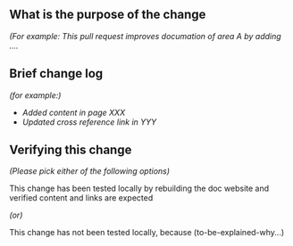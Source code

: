 <!--
*Thank you very much for contributing to Sentinel - we are happy that you want to help us improve Sentinel and its docs. To help the community review your contribution in the best possible way, please go through the checklist below, which will get the contribution into a shape in which it can be best reviewed.*

*Please understand that we do not do this to make contributions to Sentinel a hassle. In order to uphold a high standard of quality for code contributions, while at the same time managing a large number of contributions, we need contributors to prepare the contributions well, and give reviewers enough contextual information for the review. Please also understand that contributions that do not follow this guide will take longer to review and thus typically be picked up with lower priority by the community.*

## Contribution Checklist

  - Name the pull request in the form "[ISSUE-XXXX] [component] Title of the pull request", where *XXXX* should be replaced by the actual issue number. Skip *component* if you are unsure about which is the best component.

  - Fill out the template below to describe the changes contributed by the pull request. That will give reviewers the context they need to do the review.

  - Each pull request should address only one issue, not mix up code from multiple issues.
  
  - Each commit in the pull request has a meaningful commit message

  - Once all items of the checklist are addressed, remove the above text and this checklist, leaving only the filled out template below.


**(The sections below can be removed for hotfixes of typos)**
-->

## What is the purpose of the change

*(For example: This pull request improves documation of area A by adding ....*


## Brief change log

*(for example:)*
  - *Added content in page XXX*
  - *Updated cross reference link in YYY*


## Verifying this change

*(Please pick either of the following options)*

This change has been tested locally by rebuilding the doc website and verified content and links are expected

*(or)*

This change has not been tested locally, because (to-be-explained-why...)

